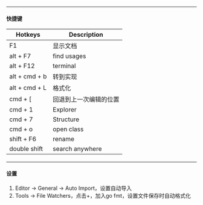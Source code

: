 

---
#### 快捷键


| Hotkeys       | Description            |
| ------------- | ---------------------- |
| F1            | 显示文档               |
| alt + F7      | find usages            |
| alt + F12     | terminal               |
| alt + cmd + b | 转到实现               |
| alt + cmd + L | 格式化                 |
| cmd + [       | 回退到上一次编辑的位置 |
| cmd + 1       | Explorer               |
| cmd + 7       | Structure              |
| cmd + o       | open class             |
| shift + F6    | rename                 |
| double shift  | search anywhere        |

#### 
----
#### 设置

1. Editor -> General -> Auto Import，设置自动导入
2. Tools -> File Watchers，点击+，加入go fmt，设置文件保存时自动格式化
